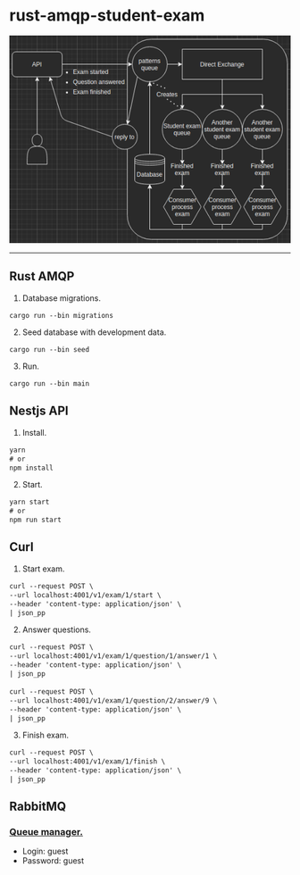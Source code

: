 # rust-amqp-student-exam

![](images/amqp_diagram.png)

---
## Rust AMQP
1. Database migrations.
```
cargo run --bin migrations
```
2. Seed database with development data.
```
cargo run --bin seed
```
3. Run.
```
cargo run --bin main
```
## Nestjs API
1. Install.
```
yarn
# or
npm install
```
2. Start.
```
yarn start
# or
npm run start
```
## Curl
1. Start exam.
```
curl --request POST \
--url localhost:4001/v1/exam/1/start \
--header 'content-type: application/json' \
| json_pp
```
2. Answer questions.
```
curl --request POST \
--url localhost:4001/v1/exam/1/question/1/answer/1 \
--header 'content-type: application/json' \
| json_pp

curl --request POST \
--url localhost:4001/v1/exam/1/question/2/answer/9 \
--header 'content-type: application/json' \
| json_pp
```
3. Finish exam.
```
curl --request POST \
--url localhost:4001/v1/exam/1/finish \
--header 'content-type: application/json' \
| json_pp
```

## RabbitMQ
### [Queue manager.](http://localhost:15672/)
- Login: guest
- Password: guest